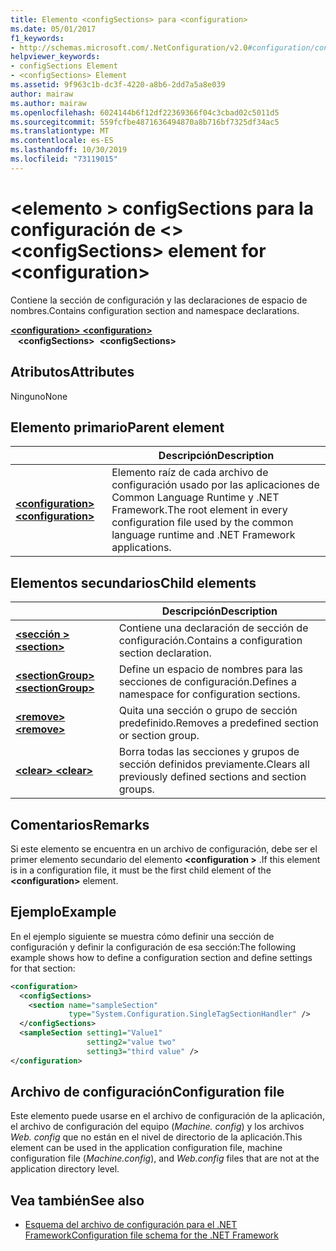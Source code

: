 ```yaml
---
title: Elemento <configSections> para <configuration>
ms.date: 05/01/2017
f1_keywords:
- http://schemas.microsoft.com/.NetConfiguration/v2.0#configuration/configSections
helpviewer_keywords:
- configSections Element
- <configSections> Element
ms.assetid: 9f963c1b-dc3f-4220-a8b6-2dd7a5a8e039
author: mairaw
ms.author: mairaw
ms.openlocfilehash: 6024144b6f12df22369366f04c3cbad02c5011d5
ms.sourcegitcommit: 559fcfbe4871636494870a8b716bf7325df34ac5
ms.translationtype: MT
ms.contentlocale: es-ES
ms.lasthandoff: 10/30/2019
ms.locfileid: "73119015"
---
```

# <a name="configsections-element-for-configuration"></a><span data-ttu-id="b6b6d-102">\<elemento > configSections para la configuración de \<></span><span class="sxs-lookup"><span data-stu-id="b6b6d-102">\<configSections> element for \<configuration></span></span>

<span data-ttu-id="b6b6d-103">Contiene la sección de configuración y las declaraciones de espacio de nombres.</span><span class="sxs-lookup"><span data-stu-id="b6b6d-103">Contains configuration section and namespace declarations.</span></span>

<span data-ttu-id="b6b6d-104">[ **\<configuration>** ](configuration-element.md) </span><span class="sxs-lookup"><span data-stu-id="b6b6d-104">[**\<configuration>**](configuration-element.md) </span></span>  
<span data-ttu-id="b6b6d-105">&nbsp;&nbsp; **\<configSections>**</span><span class="sxs-lookup"><span data-stu-id="b6b6d-105">&nbsp;&nbsp;**\<configSections>**</span></span>

## <a name="attributes"></a><span data-ttu-id="b6b6d-106">Atributos</span><span class="sxs-lookup"><span data-stu-id="b6b6d-106">Attributes</span></span>

<span data-ttu-id="b6b6d-107">Ninguno</span><span class="sxs-lookup"><span data-stu-id="b6b6d-107">None</span></span>

## <a name="parent-element"></a><span data-ttu-id="b6b6d-108">Elemento primario</span><span class="sxs-lookup"><span data-stu-id="b6b6d-108">Parent element</span></span>

|     | <span data-ttu-id="b6b6d-109">Descripción</span><span class="sxs-lookup"><span data-stu-id="b6b6d-109">Description</span></span> |
| --- | ----------- |
| [<span data-ttu-id="b6b6d-110"> **\<configuration>** </span><span class="sxs-lookup"><span data-stu-id="b6b6d-110">**\<configuration>**</span></span>](configuration-element.md) | <span data-ttu-id="b6b6d-111">Elemento raíz de cada archivo de configuración usado por las aplicaciones de Common Language Runtime y .NET Framework.</span><span class="sxs-lookup"><span data-stu-id="b6b6d-111">The root element in every configuration file used by the common language runtime and .NET Framework applications.</span></span> |

## <a name="child-elements"></a><span data-ttu-id="b6b6d-112">Elementos secundarios</span><span class="sxs-lookup"><span data-stu-id="b6b6d-112">Child elements</span></span>

|     | <span data-ttu-id="b6b6d-113">Descripción</span><span class="sxs-lookup"><span data-stu-id="b6b6d-113">Description</span></span> |
| --- | ----------- |
| [<span data-ttu-id="b6b6d-114"> **\<sección >** </span><span class="sxs-lookup"><span data-stu-id="b6b6d-114">**\<section>**</span></span>](section-element.md) | <span data-ttu-id="b6b6d-115">Contiene una declaración de sección de configuración.</span><span class="sxs-lookup"><span data-stu-id="b6b6d-115">Contains a configuration section declaration.</span></span> |
| [<span data-ttu-id="b6b6d-116"> **\<sectionGroup>** </span><span class="sxs-lookup"><span data-stu-id="b6b6d-116">**\<sectionGroup>**</span></span>](sectiongroup-element-for-configsections.md) | <span data-ttu-id="b6b6d-117">Define un espacio de nombres para las secciones de configuración.</span><span class="sxs-lookup"><span data-stu-id="b6b6d-117">Defines a namespace for configuration sections.</span></span> |
| [<span data-ttu-id="b6b6d-118"> **\<remove>** </span><span class="sxs-lookup"><span data-stu-id="b6b6d-118">**\<remove>**</span></span>](remove-element-for-configsections.md) | <span data-ttu-id="b6b6d-119">Quita una sección o grupo de sección predefinido.</span><span class="sxs-lookup"><span data-stu-id="b6b6d-119">Removes a predefined section or section group.</span></span> |
| [<span data-ttu-id="b6b6d-120"> **\<clear>** </span><span class="sxs-lookup"><span data-stu-id="b6b6d-120">**\<clear>**</span></span>](clear-element-for-configsections.md) | <span data-ttu-id="b6b6d-121">Borra todas las secciones y grupos de sección definidos previamente.</span><span class="sxs-lookup"><span data-stu-id="b6b6d-121">Clears all previously defined sections and section groups.</span></span> |

## <a name="remarks"></a><span data-ttu-id="b6b6d-122">Comentarios</span><span class="sxs-lookup"><span data-stu-id="b6b6d-122">Remarks</span></span>

<span data-ttu-id="b6b6d-123">Si este elemento se encuentra en un archivo de configuración, debe ser el primer elemento secundario del elemento **\<configuration >** .</span><span class="sxs-lookup"><span data-stu-id="b6b6d-123">If this element is in a configuration file, it must be the first child element of the **\<configuration>** element.</span></span>

## <a name="example"></a><span data-ttu-id="b6b6d-124">Ejemplo</span><span class="sxs-lookup"><span data-stu-id="b6b6d-124">Example</span></span>

<span data-ttu-id="b6b6d-125">En el ejemplo siguiente se muestra cómo definir una sección de configuración y definir la configuración de esa sección:</span><span class="sxs-lookup"><span data-stu-id="b6b6d-125">The following example shows how to define a configuration section and define settings for that section:</span></span>

```xml
<configuration>
  <configSections>
    <section name="sampleSection"
             type="System.Configuration.SingleTagSectionHandler" />
  </configSections>
  <sampleSection setting1="Value1" 
                 setting2="value two" 
                 setting3="third value" />
</configuration>
```

## <a name="configuration-file"></a><span data-ttu-id="b6b6d-126">Archivo de configuración</span><span class="sxs-lookup"><span data-stu-id="b6b6d-126">Configuration file</span></span>

<span data-ttu-id="b6b6d-127">Este elemento puede usarse en el archivo de configuración de la aplicación, el archivo de configuración del equipo (*Machine. config*) y los archivos *Web. config* que no están en el nivel de directorio de la aplicación.</span><span class="sxs-lookup"><span data-stu-id="b6b6d-127">This element can be used in the application configuration file, machine configuration file (*Machine.config*), and *Web.config* files that are not at the application directory level.</span></span>

## <a name="see-also"></a><span data-ttu-id="b6b6d-128">Vea también</span><span class="sxs-lookup"><span data-stu-id="b6b6d-128">See also</span></span>

- [<span data-ttu-id="b6b6d-129">Esquema del archivo de configuración para el .NET Framework</span><span class="sxs-lookup"><span data-stu-id="b6b6d-129">Configuration file schema for the .NET Framework</span></span>](index.md)
